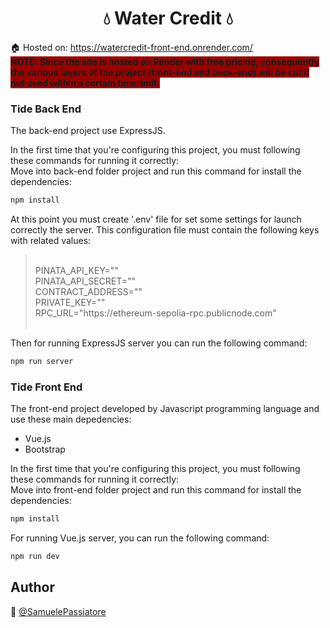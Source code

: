 <h1 align="center">💧 Water Credit 💧</h1>

🏠 Hosted on: <a href="#">https://watercredit-front-end.onrender.com/</a><br/>
<span style="background-color: #990000"><b>NOTE: Since the site is hosted on Render with free pricing, consequently the various layers of the project (front-end and back-end) will be cut if not used within a certain time limit.</b></span>

<h3>Tide Back End</h3>
The back-end project use ExpressJS.

In the first time that you're configuring this project, you must following these commands for running it correctly:<br/>
Move into back-end folder project and run this command for install the dependencies:

```sh
npm install
```

At this point you must create '.env' file for set some settings for launch correctly the server.
This configuration file must contain the following keys with related values:

> <br/>
> PINATA_API_KEY=""<br>
> PINATA_API_SECRET=""<br>
> CONTRACT_ADDRESS=""<br>
> PRIVATE_KEY=""<br>
> RPC_URL="https://ethereum-sepolia-rpc.publicnode.com"<br>
> <br/>

Then for running ExpressJS server you can run the following command:

```sh
npm run server
```

<h3>Tide Front End</h3>
The front-end project developed by Javascript programming language and use these main depedencies:
<ul>
  <li>Vue.js</li>
  <li>Bootstrap</li>
</ul>

In the first time that you're configuring this project, you must following these commands for running it correctly:<br/>
Move into front-end folder project and run this command for install the dependencies:

```sh
npm install
```

For running Vue.js server, you can run the following command:

```sh
npm run dev
```

## Author

👤 [@SamuelePassiatore](https://github.com/SamuelePassiatore)
